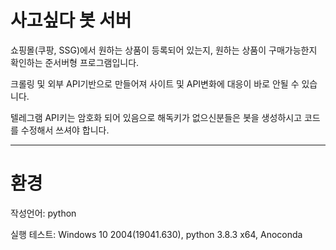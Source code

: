 # 사고싶다 봇 서버
쇼핑몰(쿠팡, SSG)에서 원하는 상품이 등록되어 있는지, 원하는 상품이 구매가능한지 확인하는 준서버형 프로그램입니다.

크롤링 및 외부 API기반으로 만들어져 사이트 및 API변화에 대응이 바로 안될 수 있습니다.

텔레그램 API키는 암호화 되어 있음으로 해독키가 없으신분들은 봇을 생성하시고 코드를 수정해서 쓰셔야 합니다.

---
# 환경
작성언어: python

실행 테스트: Windows 10 2004(19041.630), python 3.8.3 x64, Anoconda
